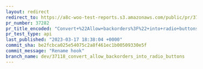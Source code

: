 ```yaml
---
layout: redirect
redirect_to: https://a8c-woo-test-reports.s3.amazonaws.com/public/pr/37282/api/index.html
pr_number: 37282
pr_title_encoded: "Convert+%22Allow+backorders%3F%22+into+radio+buttons"
pr_test_type: api
last_published: "2023-03-17 18:38:04 +0000"
commit_sha: be2fcbca025e54075c2a8f461ec1b00509330e5f
commit_message: "Rename hook"
branch_name: dev/37118_convert_allow_backorders_into_radio_buttons
---
```

